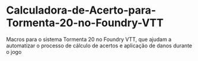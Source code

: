 # Calculadora-de-Acerto-para-Tormenta-20-no-Foundry-VTT
Macros para o sistema Tormenta 20 no Foundry VTT, que ajudam a automatizar o processo de cálculo de acertos e aplicação de danos durante o jogo
